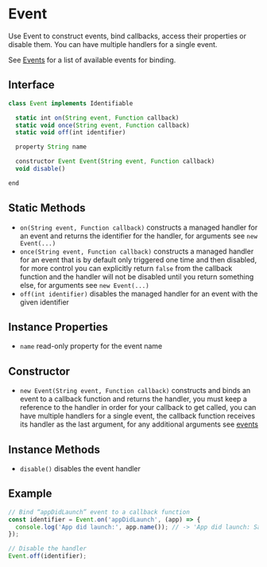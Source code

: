 # Event

Use Event to construct events, bind callbacks, access their properties or disable them. You can have multiple handlers for a single event.

See [Events](events) for a list of available events for binding.

## Interface

```javascript
class Event implements Identifiable

  static int on(String event, Function callback)
  static void once(String event, Function callback)
  static void off(int identifier)

  property String name

  constructor Event Event(String event, Function callback)
  void disable()

end
```

## Static Methods

- `on(String event, Function callback)` constructs a managed handler for an event and returns the identifier for the handler, for arguments see `new Event(...)`
- `once(String event, Function callback)` constructs a managed handler for an event that is by default only triggered one time and then disabled, for more control you can explicitly return `false` from the callback function and the handler will not be disabled until you return something else, for arguments see `new Event(...)`
- `off(int identifier)` disables the managed handler for an event with the given identifier

## Instance Properties

- `name` read-only property for the event name

## Constructor

- `new Event(String event, Function callback)` constructs and binds an event to a callback function and returns the handler, you must keep a reference to the handler in order for your callback to get called, you can have multiple handlers for a single event, the callback function receives its handler as the last argument, for any additional arguments see [events](events)

## Instance Methods

- `disable()` disables the event handler

## Example

```javascript
// Bind “appDidLaunch” event to a callback function
const identifier = Event.on('appDidLaunch', (app) => {
  console.log('App did launch:', app.name()); // -> 'App did launch: Safari'
});

// Disable the handler
Event.off(identifier);
```
